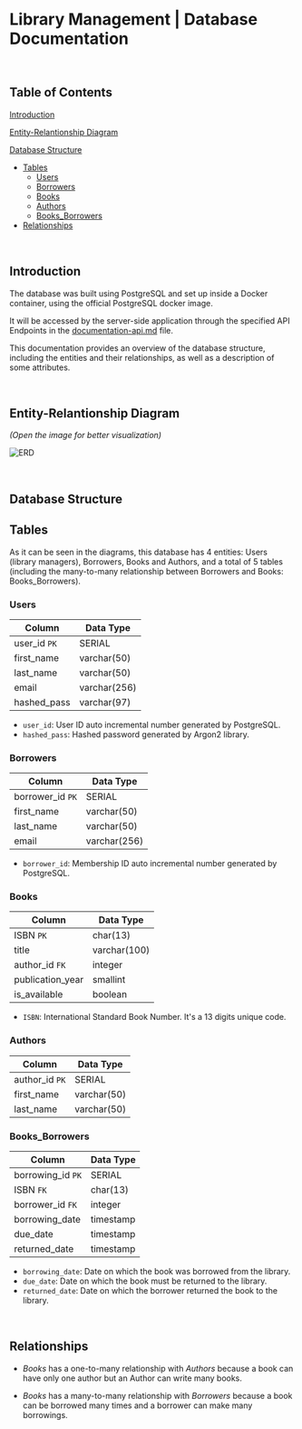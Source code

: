 # Library Management | Database Documentation

<br>

## Table of Contents
[Introduction]()  

[Entity-Relantionship Diagram]()

[Database Structure]()  
* [Tables]()
  * [Users]()
  * [Borrowers]()
  * [Books]()
  * [Authors]()
  * [Books_Borrowers]()
* [Relationships]() 

<br>

## Introduction

The database was built using PostgreSQL and set up inside a Docker container, using the official PostgreSQL docker image. 

It will be accessed by the server-side application through the specified API Endpoints in the [documentation-api.md]() file. 

This documentation provides an overview of the database structure, including the entities and their relationships, as well as a description of some attributes.

<br>

## Entity-Relantionship Diagram

*(Open the image for better visualization)*

![ERD](https://i.imgur.com/agn1baC.png)

<br>

## Database Structure


## Tables

As it can be seen in the diagrams, this database has 4 entities: Users (library managers), Borrowers, Books and Authors, and a total of 5 tables (including the many-to-many relationship between Borrowers and Books: Books_Borrowers).

### Users

| Column      | Data Type     |
| ----------- | ------------- |
| user_id `PK`| SERIAL        |
| first_name  | varchar(50)   |
| last_name   | varchar(50)   |
| email       | varchar(256)  |
| hashed_pass | varchar(97)   |

- `user_id`: User ID auto incremental number generated by PostgreSQL.
- `hashed_pass`: Hashed password generated by Argon2 library.

### Borrowers

| Column            | Data Type     |
| ----------------- | ------------- |
| borrower_id `PK`  | SERIAL        |
| first_name        | varchar(50)   |
| last_name         | varchar(50)   |
| email             | varchar(256)  |

- `borrower_id`: Membership ID auto incremental number generated by PostgreSQL.

### Books

| Column            | Data Type     |
| ----------------- | ------------- |
| ISBN `PK`         | char(13)      |
| title             | varchar(100)  |
| author_id `FK`    | integer       |
| publication_year  | smallint      |
| is_available      | boolean       |

- `ISBN`: International Standard Book Number. It's a 13 digits unique code.

### Authors

| Column            | Data Type     |
| ----------------- | ------------- |
| author_id `PK`    | SERIAL        |
| first_name        | varchar(50)   |
| last_name         | varchar(50)   |


### Books_Borrowers

| Column            | Data Type |
| ----------------- | ----------|
| borrowing_id `PK` | SERIAL    |
| ISBN `FK`         | char(13)  |
| borrower_id `FK`  | integer   |
| borrowing_date    | timestamp |
| due_date          | timestamp |
| returned_date     | timestamp |

- `borrowing_date`: Date on which the book was borrowed from the library.
- `due_date`: Date on which the book must be returned to the library.
- `returned_date`: Date on which the borrower returned the book to the library.


<br>

## Relationships

- *Books* has a one-to-many relationship with *Authors* because a book can have only one author but an Author can write many books.

- *Books* has a many-to-many relationship with *Borrowers* because a book can be borrowed many times and a borrower can make many borrowings.